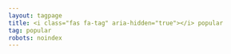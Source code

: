 ```yaml
---
layout: tagpage
title: <i class="fas fa-tag" aria-hidden="true"></i> popular
tag: popular
robots: noindex
---
```

